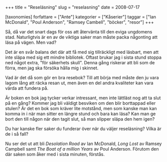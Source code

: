 +++
title = "Reseläsning"
slug = "reselasning"
date = 2008-07-17

[taxonomies]
forfattare = ["Ante"]
kategorier = ["Kåserier"]
taggar = ["Ian McDonald", "Poul Anderson", "Ramsey Cambell", "böcker", "resor"]
+++

Så, då var det snart dags för oss att återvänta till den eviga ungdomens stad. Naturligtvis är en av de viktiga saker man måste packa någonting att läsa på vägen. Men vad?

Det är en svår balans det där att få med sig tillräckligt med läsbart, men att inte släpa med sig ett mindre bibliotek. Oftast brukar jag i sista stund stoppa ned något extra, "för säkerhets skull". Denna gång riskerar att bli som de förra, men jag ska försöka hålla mig i skinnet.

Vad är det då som gör en bra resebok? Till att börja med måste den ju vara lagom lång att räcka resan ut, men även en del andra kvaliteter kan vara värda att fundera på.

Är boken en bok jag tycker verkar intressant, men inte lättläst nog att ta slut på en gång? Kommer jag bli väldigt besviken om den blir borttappad eller stulen? Är det en bok som kräver lite motstånd, men som kanske man kan komma in i när man sitter en längre stund och bara kan läsa? Kan man ge bort den till någon när den tagit slut, så man slipper släpa den hem igen?

Du har kanske fler saker du funderar över när du väljer reseläsning? Vilka är de i så fall?

Nu ser det ut att bli <em>Desolation Road</em> av Ian McDonald, <em>Long Lost</em> av Ramsey Campbell samt <em>The Boat of a million Years </em>av Poul Anderson. Förutom den där saken som åker med i sista minuten, förstås.
